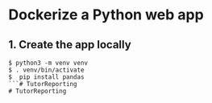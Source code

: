 # Dockerize a Python web app

## 1. Create the app locally 

```console
$ python3 -m venv venv
$ . venv/bin/activate
$  pip install pandas
```# TutorReporting
# TutorReporting
